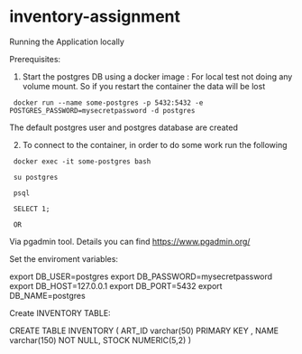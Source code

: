 # inventory-assignment

Running the Application locally

Prerequisites:
 1. Start the postgres DB using a docker image : For local test not doing any volume mount. So if you restart the container the data will be lost

 ``` 
  docker run --name some-postgres -p 5432:5432 -e POSTGRES_PASSWORD=mysecretpassword -d postgres
 
 ``` 




The default postgres user and postgres database are created


 2. To connect to the container, in order to do some work run the following

 ``` 
  docker exec -it some-postgres bash

  su postgres

  psql

  SELECT 1;

``` 

     OR

Via pgadmin tool. Details you can find https://www.pgadmin.org/


Set the enviroment variables:

export DB_USER=postgres
export DB_PASSWORD=mysecretpassword
export DB_HOST=127.0.0.1
export DB_PORT=5432
export DB_NAME=postgres


Create INVENTORY TABLE:

CREATE TABLE INVENTORY (
    ART_ID varchar(50) PRIMARY KEY ,
    NAME varchar(150) NOT NULL,
    STOCK NUMERIC(5,2)
)



